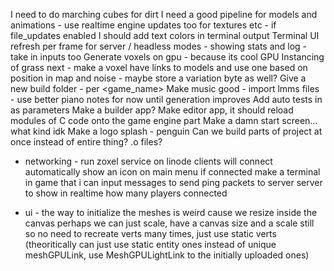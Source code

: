 I need to do marching cubes for dirt
I need a good pipeline for models and animations - use realtime engine updates too for textures etc - if file_updates enabled
I should add text colors in terminal output
Terminal UI refresh per frame for server / headless modes - showing stats and log - take in inputs too
Generate voxels on gpu - because its cool
GPU Instancing of grass next - make a voxel have links to models and use one based on position in map and noise - maybe store a variation byte as well?
Give a new build folder - per <game_name>_<OS>_<architecture>
Make music good - import lmms files - use better piano notes for now until generation improves
Add auto tests in as parameters
Make a builder app?
Make editor app, it should reload modules of C code onto the game engine part
Make a damn start screen... what kind idk
Make a logo splash - penguin
Can we build parts of project at once instead of entire thing? .o files?

- networking -
run zoxel service on linode
clients will connect automatically
show an icon on main menu if connected
make a terminal in game that i can input messages to
send ping packets to server
server to show in realtime how many players connected

- ui -
the way to initialize the meshes is weird
cause we resize inside the canvas
perhaps we can just scale, have a canvas size and a scale still
so no need to recreate verts many times, just use static verts (theoritically can just use static entity ones instead of unique meshGPULink, use MeshGPULightLink to the initially uploaded ones)
